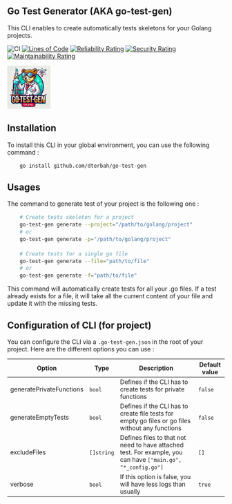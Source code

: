 ## Go Test Generator (AKA go-test-gen)

This CLI enables to create automatically tests skeletons for your Golang projects.

![CI](https://github.com/dterbah/go-test-gen/actions/workflows/go-test.yml/badge.svg)
[![Lines of Code](https://sonarcloud.io/api/project_badges/measure?project=dterbah_go-test-gen&metric=ncloc)](https://sonarcloud.io/summary/new_code?id=dterbah_go-test-gen)
[![Reliability Rating](https://sonarcloud.io/api/project_badges/measure?project=dterbah_go-test-gen&metric=reliability_rating)](https://sonarcloud.io/summary/new_code?id=dterbah_go-test-gen)
[![Security Rating](https://sonarcloud.io/api/project_badges/measure?project=dterbah_go-test-gen&metric=security_rating)](https://sonarcloud.io/summary/new_code?id=dterbah_go-test-gen)
[![Maintainability Rating](https://sonarcloud.io/api/project_badges/measure?project=dterbah_go-test-gen&metric=sqale_rating)](https://sonarcloud.io/summary/new_code?id=dterbah_go-test-gen)

<img src="assets/logo.webp" width="100" />

## Installation

To install this CLI in your global environment, you can use the following command :

```bash
    go install github.com/dterbah/go-test-gen
```

## Usages

The command to generate test of your project is the following one :

```bash
    # Create tests skeleton for a project
    go-test-gen generate --project="/path/to/golang/project"
    # or
    go-test-gen generate -p="/path/to/golang/project"

    # Create tests for a single go file
    go-test-gen generate --file="path/to/file"
    # or
    go-test-gen generate -f="path/to/file"
```

This command will automatically create tests for all your .go files. If a test
already exists for a file, it will take all the current content of your file and
update it with the missing tests.

## Configuration of CLI (for project)

You can configure the CLI via a `.go-test-gen.json` in the root of your project. Here are the different options you can use :

| Option                   | Type       | Description                                                                                                  | Default value |
| ------------------------ | ---------- | ------------------------------------------------------------------------------------------------------------ | ------------- |
| generatePrivateFunctions | `bool`     | Defines if the CLI has to create tests for private functions                                                 | `false`       |
| generateEmptyTests       | `bool`     | Defines if the CLI has to create file tests for empty go files or go files without any functions             | `false`       |
| excludeFiles             | `[]string` | Defines files to that not need to have attached test. For example, you can have `["main.go", "*_config.go"]` | `[]`          |
| verbose                  | `bool`     | If this option is false, you will have less logs than usually                                                | `true`        |
